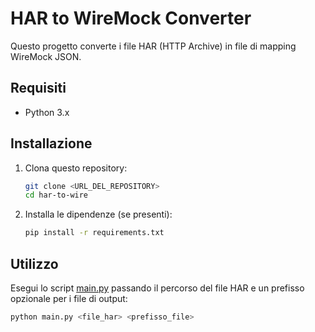 # HAR to WireMock Converter

Questo progetto converte i file HAR (HTTP Archive) in file di mapping WireMock JSON.

## Requisiti

- Python 3.x

## Installazione

1. Clona questo repository:
    ```sh
    git clone <URL_DEL_REPOSITORY>
    cd har-to-wire
    ```

2. Installa le dipendenze (se presenti):
    ```sh
    pip install -r requirements.txt
    ```

## Utilizzo

Esegui lo script [main.py](http://_vscodecontentref_/1) passando il percorso del file HAR e un prefisso opzionale per i file di output:
```sh
python main.py <file_har> <prefisso_file>
